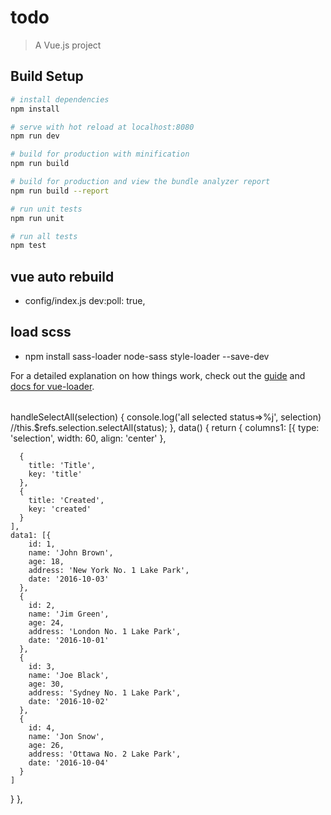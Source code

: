 # todo

> A Vue.js project

## Build Setup

``` bash
# install dependencies
npm install

# serve with hot reload at localhost:8080
npm run dev

# build for production with minification
npm run build

# build for production and view the bundle analyzer report
npm run build --report

# run unit tests
npm run unit

# run all tests
npm test
```

## vue auto rebuild
- config/index.js dev:poll: true,

## load scss
- npm install sass-loader node-sass style-loader --save-dev

For a detailed explanation on how things work, check out the [guide](http://vuejs-templates.github.io/webpack/) and [docs for vue-loader](http://vuejs.github.io/vue-loader).

  <Table stripe ref="selection" :columns="columns1" :data="todos" @on-select-all="handleSelectAll()" @on-select="handleSelect"></Table>

  handleSelectAll(selection) {
    console.log('all selected status=>%j', selection)
    //this.$refs.selection.selectAll(status);
  },
data() {
  return {
    columns1: [{
        type: 'selection',
        width: 60,
        align: 'center'
      },

      {
        title: 'Title',
        key: 'title'
      },
      {
        title: 'Created',
        key: 'created'
      }
    ],
    data1: [{
        id: 1,
        name: 'John Brown',
        age: 18,
        address: 'New York No. 1 Lake Park',
        date: '2016-10-03'
      },
      {
        id: 2,
        name: 'Jim Green',
        age: 24,
        address: 'London No. 1 Lake Park',
        date: '2016-10-01'
      },
      {
        id: 3,
        name: 'Joe Black',
        age: 30,
        address: 'Sydney No. 1 Lake Park',
        date: '2016-10-02'
      },
      {
        id: 4,
        name: 'Jon Snow',
        age: 26,
        address: 'Ottawa No. 2 Lake Park',
        date: '2016-10-04'
      }
    ]
  }
},
